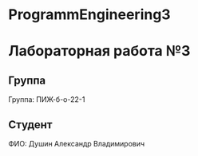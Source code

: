 # ProgrammEngineering3

# Лабораторная работа №3
## Группа
Группа: ПИЖ-б-о-22-1

## Студент
ФИО: Душин Александр Владимирович
